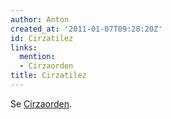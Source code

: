 ```yaml
---
author: Anton
created_at: '2011-01-07T09:28:20Z'
id: Cirzatilez
links:
  mention:
  - Cirzaorden
title: Cirzatilez
---
```


Se [Cirzaorden].

  [Cirzaorden]: Cirzaorden
